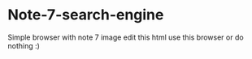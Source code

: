 # Note-7-search-engine
Simple browser with note 7 image
edit this html use this browser or do nothing :)
